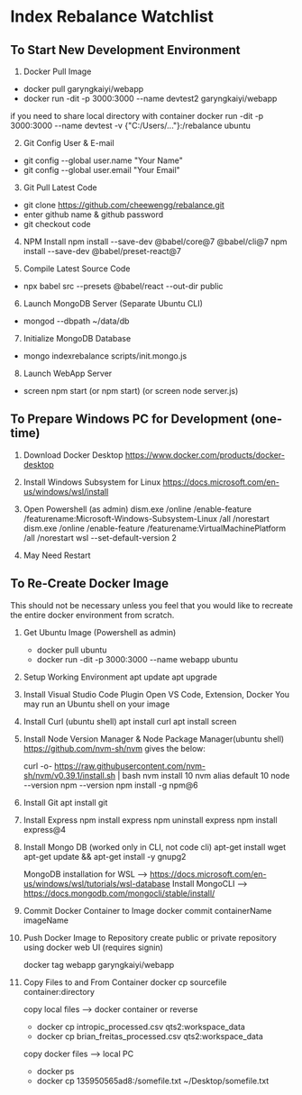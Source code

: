 # Index Rebalance Watchlist 

## To Start New Development Environment

1. Docker Pull Image 
- docker pull garyngkaiyi/webapp
- docker run -dit -p 3000:3000 --name devtest2 garyngkaiyi/webapp

if you need to share local directory with container 
docker run -dit -p 3000:3000 --name devtest -v {"C:/Users/..."}:/rebalance ubuntu

2. Git Config User & E-mail
- git config --global user.name "Your Name"
- git config --global user.email "Your Email" 

3. Git Pull Latest Code 
- git clone https://github.com/cheewengg/rebalance.git
- enter github name & github password
- git checkout code 

4. NPM Install 
npm install --save-dev @babel/core@7 @babel/cli@7
npm install --save-dev @babel/preset-react@7

5. Compile Latest Source Code
- npx babel src --presets @babel/react --out-dir public

6. Launch MongoDB Server (Separate Ubuntu CLI) 
- mongod --dbpath ~/data/db

7. Initialize MongoDB Database
- mongo indexrebalance scripts/init.mongo.js

8. Launch WebApp Server
- screen npm start (or npm start) (or screen node server.js)


## To Prepare Windows PC for Development (one-time)
1. Download Docker Desktop 
	https://www.docker.com/products/docker-desktop
	
2. Install Windows Subsystem for Linux 
	https://docs.microsoft.com/en-us/windows/wsl/install

3. Open Powershell (as admin)
	dism.exe /online /enable-feature /featurename:Microsoft-Windows-Subsystem-Linux /all /norestart
	dism.exe /online /enable-feature /featurename:VirtualMachinePlatform /all /norestart
	wsl --set-default-version 2

4. May Need Restart 


## To Re-Create Docker Image
This should not be necessary unless you feel that you would like to recreate the entire docker environment from scratch.

1. Get Ubuntu Image (Powershell as admin) 
	- docker pull ubuntu
	- docker run -dit -p 3000:3000 --name webapp ubuntu		

2. Setup Working Environment
	apt update
	apt upgrade
	
3. Install Visual Studio Code Plugin
	Open VS Code, Extension, Docker 
	You may run an Ubuntu shell on your image

4. Install Curl (ubuntu shell) 
	apt install curl
	apt install screen

5. Install Node Version Manager & Node Package Manager(ubuntu shell)
	https://github.com/nvm-sh/nvm gives the below: 
	
	curl -o- https://raw.githubusercontent.com/nvm-sh/nvm/v0.39.1/install.sh | bash
	nvm install 10
	nvm alias default 10
	node --version
	npm --version
	npm install -g npm@6
	
6. Install Git 
	apt install git 

7. Install Express
	npm install express
	npm uninstall express
	npm install express@4

8. Install Mongo DB (worked only in CLI, not code cli)
	apt-get install wget
	apt-get update && apt-get install -y gnupg2
	
	MongoDB installation for WSL --> https://docs.microsoft.com/en-us/windows/wsl/tutorials/wsl-database
	Install MongoCLI --> https://docs.mongodb.com/mongocli/stable/install/

9. Commit Docker Container to Image
    docker commit containerName imageName

10. Push Docker Image to Repository 
    create public or private repository using docker web UI (requires signin)

    docker tag webapp garyngkaiyi/webapp

11. Copy Files to and From Container 
    docker cp sourcefile container:directory
    
    copy local files --> docker container or reverse
	- docker cp intropic_processed.csv qts2:workspace_data		
    - docker cp brian_freitas_processed.csv qts2:workspace_data
		
    copy docker files --> local PC 
    - docker ps
    - docker cp 135950565ad8:/somefile.txt ~/Desktop/somefile.txt

